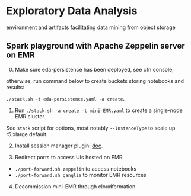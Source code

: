 # Exploratory Data Analysis
environment and artifacts facilitating data mining from object storage
## Spark playground with Apache Zeppelin server on EMR
0. Make sure eda-persistence has been deployed, see cfn console; 

otherwise, run command below to create buckets storing notebooks and results: 

`./stack.sh -t eda-persistence.yaml -a create`.
1. Run `./stack.sh -a create -t mini-EMR.yaml` to create a single-node EMR cluster.
 
See `stack` script for options, most notably `--InstanceType` to scale up r5.xlarge default.

2. Install session manager plugin: [doc](https://docs.aws.amazon.com/systems-manager/latest/userguide/session-manager-working-with-install-plugin.html).

3. Redirect ports to access UIs hosted on EMR. 

- `./port-forward.sh zeppelin` to access notebooks
- `./port-forward.sh ganglia` to monitor EMR resources

4. Decommission mini-EMR through cloudformation.

